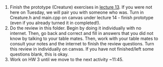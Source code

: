 1. Finish the prototype (Creature) exercises in [lecture 13](../13_factory_prototype). If you were not here on Tuesday, we will pair you with someone who was. Turn in Creature.h and main.cpp on canvas under lecture 14 - finish prototype (even if you already turned it in completed!).
2. Do the review in this folder. Begin by doing it individually with no internet. Then, go back and correct and fill in answers that you did not know by talking to your table mates. Then, work with your table mates to consult your notes and the internet to finish the review questions. Turn this review in individually on canvas. If you have not finished/left some questions blank, this is okay.
3. Work on HW 3 until we move to the next activity ~11:45.
